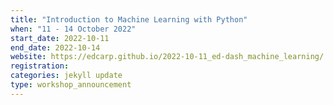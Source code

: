 ```yaml
---
title: "Introduction to Machine Learning with Python"
when: "11 - 14 October 2022"
start_date: 2022-10-11
end_date: 2022-10-14
website: https://edcarp.github.io/2022-10-11_ed-dash_machine_learning/
registration:
categories: jekyll update
type: workshop_announcement
---
```

